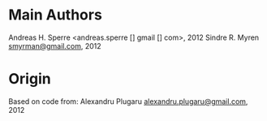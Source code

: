 Main Authors
============
Andreas H. Sperre <andreas.sperre [] gmail [] com>, 2012
Sindre R. Myren <smyrman@gmail.com>, 2012

Origin
======
Based on code from: Alexandru Plugaru <alexandru.plugaru@gmail.com>, 2012
